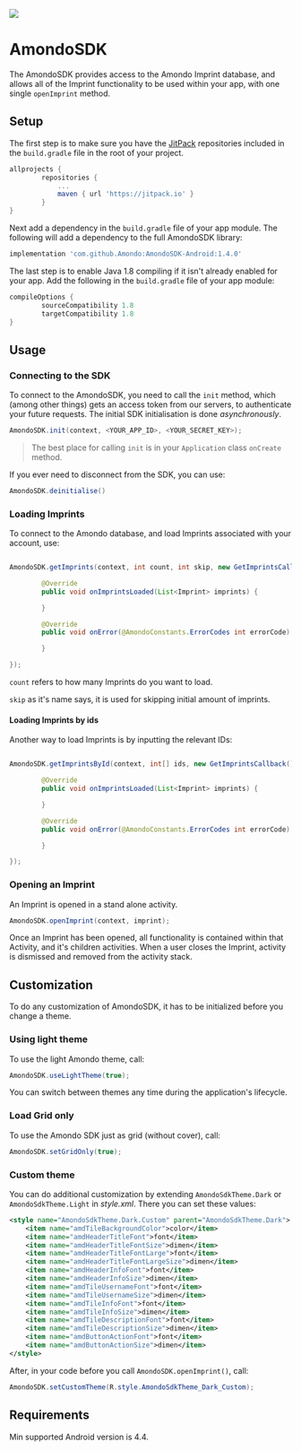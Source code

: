 [![](https://jitpack.io/v/Amondo/AmondoSDK-Android.svg)](https://jitpack.io/#Amondo/AmondoSDK-Android)

# AmondoSDK
The AmondoSDK provides access to the Amondo Imprint database, and allows all of the Imprint functionality to be used within your app, with one single ```openImprint``` method.

## Setup

The first step is to make sure you have the [JitPack](https://jitpack.io) repositories included in the `build.gradle` file in the root of your project.

```Groovy
allprojects {
        repositories {
            ...
            maven { url 'https://jitpack.io' }
        }
}
```

Next add a dependency in the `build.gradle` file of your app module. The following will add a dependency to the full AmondoSDK library:

```Groovy
implementation 'com.github.Amondo:AmondoSDK-Android:1.4.0'
```

The last step is to enable Java 1.8 compiling if it isn't already enabled for your app. Add the following in the `build.gradle` file of your app module:

```Groovy
compileOptions {
        sourceCompatibility 1.8
        targetCompatibility 1.8
}
```

## Usage

### Connecting to the SDK

To connect to the AmondoSDK, you need to call the `init` method, which (among other things) gets an access token from our servers, to authenticate your future requests. The initial SDK initialisation is done _asynchronously_.

```java
AmondoSDK.init(context, <YOUR_APP_ID>, <YOUR_SECRET_KEY>);
```

>The best place for calling `init` is in your `Application` class `onCreate` method.


If you ever need to disconnect from the SDK, you can use:

```java
AmondoSDK.deinitialise()
```

### Loading Imprints

To connect to the Amondo database, and load Imprints associated with your account, use:

```Java

AmondoSDK.getImprints(context, int count, int skip, new GetImprintsCallback() {

        @Override
        public void onImprintsLoaded(List<Imprint> imprints) {

        }

        @Override
        public void onError(@AmondoConstants.ErrorCodes int errorCode) {

        }

});
```

`count` refers to how many Imprints do you want to load.

`skip` as it's name says, it is used for skipping initial amount of imprints.

#### Loading Imprints by ids

Another way to load Imprints is by inputting the relevant IDs:
```Java

AmondoSDK.getImprintsById(context, int[] ids, new GetImprintsCallback() {

        @Override
        public void onImprintsLoaded(List<Imprint> imprints) {

        }

        @Override
        public void onError(@AmondoConstants.ErrorCodes int errorCode) {

        }

});
```

### Opening an Imprint

An Imprint is opened in a stand alone activity.

```java
AmondoSDK.openImprint(context, imprint);
```
Once an Imprint has been opened, all functionality is contained within that Activity, and it's children activities. When a user closes the Imprint, activity is dismissed and removed from the activity stack.

## Customization


To do any customization of AmondoSDK, it has to be initialized before you change a theme.


### Using light theme

To use the light Amondo theme, call:

```java
AmondoSDK.useLightTheme(true);
```
You can switch between themes any time during the application's lifecycle.


### Load Grid only

To use the Amondo SDK just as grid (without cover), call:

```java
AmondoSDK.setGridOnly(true);
```


### Custom theme

You can do additional customization by extending `AmondoSdkTheme.Dark` 
or `AmondoSdkTheme.Light` in *style.xml*. There you can set these values:

```xml
<style name="AmondoSdkTheme.Dark.Custom" parent="AmondoSdkTheme.Dark">
    <item name="amdTileBackgroundColor">color</item>
    <item name="amdHeaderTitleFont">font</item>
    <item name="amdHeaderTitleFontSize">dimen</item>
    <item name="amdHeaderTitleFontLarge">font</item>
    <item name="amdHeaderTitleFontLargeSize">dimen</item>
    <item name="amdHeaderInfoFont">font</item>
    <item name="amdHeaderInfoSize">dimen</item>
    <item name="amdTileUsernameFont">font</item>
    <item name="amdTileUsernameSize">dimen</item>
    <item name="amdTileInfoFont">font</item>
    <item name="amdTileInfoSize">dimen</item>
    <item name="amdTileDescriptionFont">font</item>
    <item name="amdTileDescriptionSize">dimen</item>
    <item name="amdButtonActionFont">font</item>
    <item name="amdButtonActionSize">dimen</item>
</style>
```

After, in your code before you call `AmondoSDK.openImprint()`, call:

```java
AmondoSDK.setCustomTheme(R.style.AmondoSdkTheme_Dark_Custom);
```


## Requirements

Min supported Android version is 4.4.